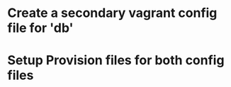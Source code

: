 

# Create a secondary vagrant config file for 'db'

# Setup Provision files for both config files

